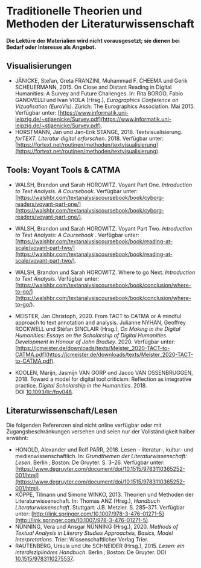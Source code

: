# Traditionelle Theorien und Methoden der Literaturwissenschaft

**Die Lektüre der Materialien wird nicht vorausgesetzt; sie dienen bei Bedarf oder Interesse als Angebot.**

## Visualisierungen

- JÄNICKE, Stefan, Greta FRANZINI, Muhammad F. CHEEMA und Gerik SCHEUERMANN, 2015. On Close and Distant Reading in Digital Humanities: A Survey and Future Challenges. In: Rita BORGO, Fabio GANOVELLI und Ivan VIOLA (Hrsg.), *Eurographics Conference on Vizualisation (EuroVis)*. Zürich: The Eurographics Association. Mai 2015. Verfügbar unter: [https://www.informatik.uni-leipzig.de/~stjaenicke/Survey.pdf](https://www.informatik.uni-leipzig.de/~stjaenicke/Survey.pdf).  
- HORSTMANN, Jan und Jan-Erik STANGE, 2018. Textvisualisierung. *forTEXT. Literatur digital erforschen*. 2018. Verfügbar unter:[https://fortext.net/routinen/methoden/textvisualisierung](https://fortext.net/routinen/methoden/textvisualisierung).

## Tools: Voyant Tools & CATMA

- WALSH, Brandon und Sarah HOROWITZ. Voyant Part One. *Introduction to Text Analysis. A Coursebook*. Verfügbar unter: [https://walshbr.com/textanalysiscoursebook/book/cyborg-readers/voyant-part-one/](https://walshbr.com/textanalysiscoursebook/book/cyborg-readers/voyant-part-one/).
- WALSH, Brandon und Sarah HOROWITZ. Voyant Part Two. *Introduction to Text Analysis: A Coursebook* . Verfügbar unter: [https://walshbr.com/textanalysiscoursebook/book/reading-at-scale/voyant-part-two/](https://walshbr.com/textanalysiscoursebook/book/reading-at-scale/voyant-part-two/).
- WALSH, Brandon und Sarah HOROWITZ. Where to go Next. *Introduction to Text Analysis*. Verfügbar unter: [https://walshbr.com/textanalysiscoursebook/book/conclusion/where-to-go/](https://walshbr.com/textanalysiscoursebook/book/conclusion/where-to-go/).

- MEISTER, Jan Christoph, 2020. From TACT to CATMA or A mindful approach to text annotation and analysis. Julianne NYHAN, Geoffrey ROCKWELL und Stéfan SINCLAIR (Hrsg.), *On Making in the Digital Humanities: Essays on the Scholarship of Digital Humanities Development in Honour of John Bradley*. 2020. Verfügbar unter: [https://jcmeister.de/downloads/texts/Meister_2020-TACT-to-CATMA.pdf](https://jcmeister.de/downloads/texts/Meister_2020-TACT-to-CATMA.pdf). 

- KOOLEN, Marijn, Jasmijn VAN GORP und Jacco VAN OSSENBRUGGEN, 2018. Toward a model for digital tool criticism: Reflection as integrative practice. *Digital Scholarship in the Humanities*. 2018. DOI [10.1093/llc/fqy048](https://doi.org/10.1093/llc/fqy048).

## Literaturwissenschaft/Lesen

Die folgenden Referenzen sind nicht online verfügbar oder mit Zugangsbeschränkungen versehen und seien nur der Vollständigkeit halber erwähnt: 

- HONOLD, Alexander und Rolf PARR, 2018. Lesen – literatur-, kultur- und medienwissenschaftlich. In: *Grundthemen der Literaturwissenschaft: Lesen*. Berlin ; Boston: De Gruyter. S. 3–26. Verfügbar unter: [https://www.degruyter.com/document/doi/10.1515/9783110365252-001/html](https://www.degruyter.com/document/doi/10.1515/9783110365252-001/html).
- KÖPPE, Tilmann und Simone WINKO, 2013. Theorien und Methoden der Literaturwissenschaft. In: Thomas ANZ (Hrsg.), *Handbuch Literaturwissenschaft*. Stuttgart: J.B. Metzler. S. 285–371. Verfügbar unter: [http://link.springer.com/10.1007/978-3-476-01271-5](http://link.springer.com/10.1007/978-3-476-01271-5). 
- NÜNNING, Vera und Ansgar NÜNNING (Hrsg.), 2020. *Methods of Textual Analysis in Literary Studies Approaches, Basics, Model Interpretations.* Trier: Wissenschaftlicher Verlag Trier.
- RAUTENBERG, Ursula und Ute SCHNEIDER (Hrsg.), 2015. *Lesen: ein interdisziplinäres Handbuch*. Berlin ; Boston: De Gruyter. DOI [10.1515/9783110275537](https://doi.org/10.1515/9783110275537).
